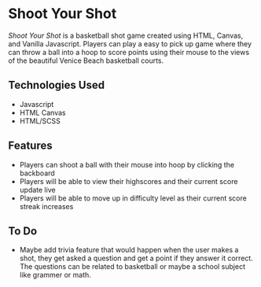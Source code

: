 Shoot Your Shot
======

*Shoot Your Shot* is a basketball shot game created using HTML, Canvas, and Vanilla Javascript. Players can play a easy to pick up game where they can throw a ball into a hoop to score points using their mouse to the views of the beautiful Venice Beach basketball courts.

## Technologies Used
* Javascript
* HTML Canvas
* HTML/SCSS

## Features

* Players can shoot a ball with their mouse into hoop by clicking the backboard
* Players will be able to view their highscores and their current score update live
* Players will be able to move up in difficulty level as their current score streak increases

## To Do

* Maybe add trivia feature that would happen when the user makes a shot, they get asked a question and get a point if they answer it correct. The questions can be related to basketball or maybe a school subject like grammer or math.
